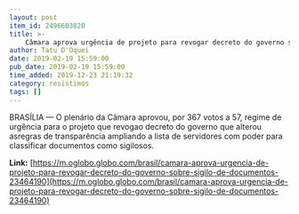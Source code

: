 ```yaml
---
layout: post
item_id: 2496603820
title: >-
    Câmara aprova urgência de projeto para revogar decreto do governo sobre sigilo de documentos
author: Tatu D'Oquei
date: 2019-02-19 15:59:00
pub_date: 2019-02-19 15:59:00
time_added: 2019-12-23 21:19:32
category: resistimos
tags: []
---
```


BRASÍLIA — O plenário da Câmara aprovou, por 367 votos a 57, regime de urgência para o projeto que revogao decreto do governo que alterou asregras de transparência ampliando a lista de servidores com poder para classificar documentos como sigilosos.

**Link:** [https://m.oglobo.globo.com/brasil/camara-aprova-urgencia-de-projeto-para-revogar-decreto-do-governo-sobre-sigilo-de-documentos-23464190](https://m.oglobo.globo.com/brasil/camara-aprova-urgencia-de-projeto-para-revogar-decreto-do-governo-sobre-sigilo-de-documentos-23464190)

